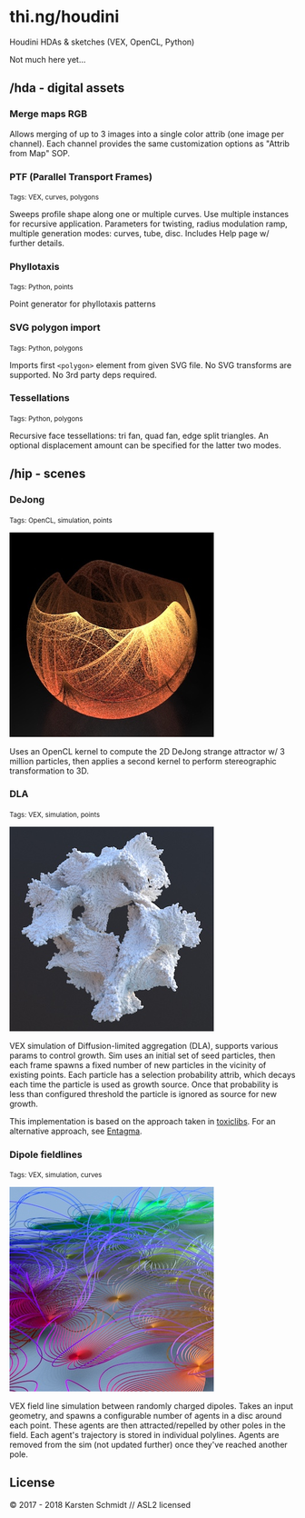 # thi.ng/houdini

Houdini HDAs &amp; sketches (VEX, OpenCL, Python)

Not much here yet...

## /hda - digital assets

### Merge maps RGB

Allows merging of up to 3 images into a single color attrib (one image per
channel). Each channel provides the same customization options as "Attrib from
Map" SOP.

### PTF (Parallel Transport Frames)

<small>Tags: VEX, curves, polygons</small>

Sweeps profile shape along one or multiple curves. Use multiple instances for
recursive application. Parameters for twisting, radius modulation ramp,
multiple generation modes: curves, tube, disc. Includes Help page w/ further
details.

### Phyllotaxis

<small>Tags: Python, points</small>

Point generator for phyllotaxis patterns

### SVG polygon import

<small>Tags: Python, polygons</small>

Imports first `<polygon>` element from given SVG file. No SVG transforms are
supported. No 3rd party deps required.

### Tessellations

<small>Tags: Python, polygons</small>

Recursive face tessellations: tri fan, quad fan, edge split triangles. An
optional displacement amount can be specified for the latter two modes.

## /hip - scenes

### DeJong

<small>Tags: OpenCL, simulation, points</small>

![](assets/dejong.jpg)

Uses an OpenCL kernel to compute the 2D DeJong strange attractor w/ 3 million
particles, then applies a second kernel to perform stereographic transformation
to 3D.

### DLA

<small>Tags: VEX, simulation, points</small>

![](assets/dla.jpg)

VEX simulation of Diffusion-limited aggregation (DLA), supports various params
to control growth. Sim uses an initial set of seed particles, then each frame
spawns a fixed number of new particles in the vicinity of existing points. Each
particle has a selection probability attrib, which decays each time the
particle is used as growth source. Once that probability is less than
configured threshold the particle is ignored as source for new growth.

This implementation is based on the approach taken in [toxiclibs](http://toxiclibs.org/2010/02/new-package-simutils/). For an alternative approach, see [Entagma](http://www.entagma.com/vex-in-houdini-diffusion-limited-aggregation-plus-rendering-in-mantra-redshift/).

### Dipole fieldlines

<small>Tags: VEX, simulation, curves</small>

![](assets/dipoles.jpg)

VEX field line simulation between randomly charged dipoles. Takes an input
geometry, and spawns a configurable number of agents in a disc around each
point. These agents are then attracted/repelled by other poles in the field.
Each agent's trajectory is stored in individual polylines. Agents are removed
from the sim (not updated further) once they've reached another pole.

## License

&copy; 2017 - 2018 Karsten Schmidt // ASL2 licensed
